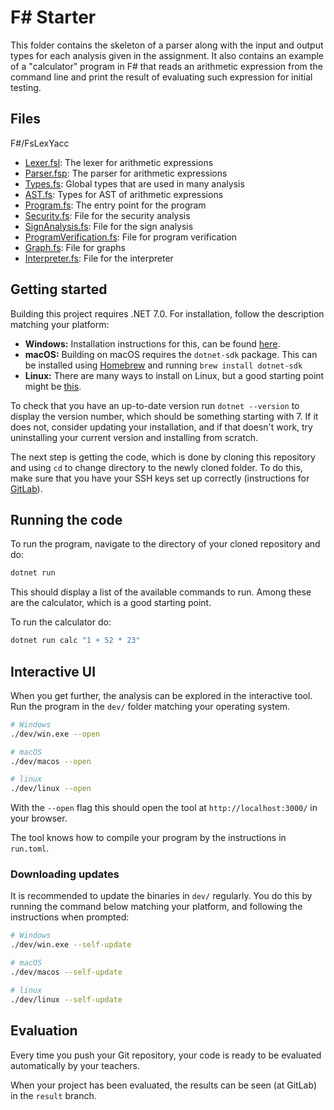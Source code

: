 # F# Starter

This folder contains the skeleton of a parser along with the input and output types for each analysis given in the assignment. It also contains an example of a "calculator" program in F# that reads an arithmetic expression from the command line and print the result of evaluating such expression for initial testing.

## Files

F#/FsLexYacc
* [Lexer.fsl](Lexer.fsl): The lexer for arithmetic expressions
* [Parser.fsp](Parser.fsp): The parser for arithmetic expressions
* [Types.fs](Types.fs): Global types that are used in many analysis
* [AST.fs](AST.fs): Types for AST of arithmetic expressions
* [Program.fs](Program.fs): The entry point for the program
* [Security.fs](Security.fs): File for the security analysis
* [SignAnalysis.fs](SignAnalysis.fs): File for the sign analysis
* [ProgramVerification.fs](ProgramVerification.fs): File for program verification
* [Graph.fs](Graph.fs): File for graphs
* [Interpreter.fs](Interpreter.fs): File for the interpreter


## Getting started

Building this project requires .NET 7.0. For installation, follow the description matching your platform:

- **Windows:** Installation instructions for this, can be found [here](https://dotnet.microsoft.com/en-us/download).
- **macOS:** Building on macOS requires the `dotnet-sdk` package. This can be installed using [Homebrew](https://brew.sh) and running `brew install dotnet-sdk`
- **Linux:** There are many ways to install on Linux, but a good starting point might be [this](https://fsharp.org/use/linux/).

To check that you have an up-to-date version run `dotnet --version` to display the version number, which should be something starting with 7. If it does not, consider updating your installation, and if that doesn't work, try uninstalling your current version and installing from scratch.

The next step is getting the code, which is done by cloning this repository and using `cd` to change directory to the newly cloned folder. To do this, make sure that you have your SSH keys set up correctly (instructions for [GitLab](https://docs.gitlab.com/ee/user/ssh.html)).

## Running the code

To run the program, navigate to the directory of your cloned repository and do:

```bash
dotnet run
```

This should display a list of the available commands to run. Among these are the calculator, which is a good starting point.

To run the calculator do:

```bash
dotnet run calc "1 + 52 * 23"
```

## Interactive UI

When you get further, the analysis can be explored in the interactive tool. Run the program in the `dev/` folder matching your operating system.

```bash
# Windows
./dev/win.exe --open

# macOS
./dev/macos --open

# linux
./dev/linux --open
```

With the `--open` flag this should open the tool at `http://localhost:3000/` in your browser.

The tool knows how to compile your program by the instructions in `run.toml`.

### Downloading updates

It is recommended to update the binaries in `dev/` regularly. You do this by running the command below matching your platform, and following the instructions when prompted:

```bash
# Windows
./dev/win.exe --self-update

# macOS
./dev/macos --self-update

# linux
./dev/linux --self-update
```

## Evaluation

Every time you push your Git repository, your code is ready to be evaluated automatically by your teachers.

When your project has been evaluated, the results can be seen (at GitLab) in the `result` branch.
